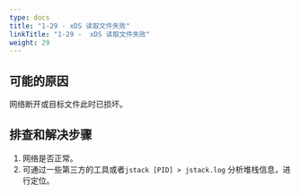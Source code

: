 ```yaml
---
type: docs
title: "1-29 - xDS 读取文件失败"
linkTitle: "1-29 -  xDS 读取文件失败"
weight: 29
---
```


## 可能的原因

网络断开或目标文件此时已损坏。

## 排查和解决步骤

1. 网络是否正常。
2. 可通过一些第三方的工具或者`jstack [PID] > jstack.log` 分析堆栈信息，进行定位。

<p style="margin-top: 3rem;"> </p>

